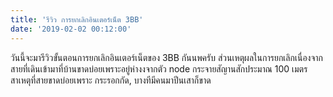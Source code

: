 ```yaml
---
title: 'รีวิว การยกเลิกอินเตอร์เน็ต 3BB'
date: '2019-02-02 00:12:00'
---
```


วันนี้จะมารีวิวขั้นตอนการยกเลิกอินเตอร์เน็ตของ 3BB กันนพครับ ส่วนเหตุผลในการยกเลิกเนื่องจากสายที่เดินเข้ามาที่บ้านขาดบ่อยเพราะอยู่ห่างงจากตัว node กระจายสัญานสักประมาณ 100 เมตร สาเหตุที่สายขาดบ่อยเพราะ กระรอกกัด, บางทีมีคนมาปีนเสาก็ขาด

